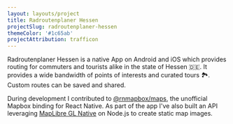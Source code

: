 ```yaml
---
layout: layouts/project
title: Radroutenplaner Hessen
projectSlug: radroutenplaner-hessen
themeColor: '#1c65ab'
projectAttribution: trafficon
---
```


Radroutenplaner Hessen is a native App on Android and iOS which provides routing for commuters and tourists alike in
the state of Hessen 🇩🇪. It provides a wide bandwidth of points of interests and curated tours 🏞️. Custom routes can
be saved and shared.

During development I contributed to [@rnmapbox/maps](https://github.com/rnmapbox/maps), the unofficial Mapbox binding
for React Native. As part of the app I've also built an API
leveraging [MapLibre GL Native](https://github.com/maplibre/maplibre-gl-native) on Node.js to create static map images.
